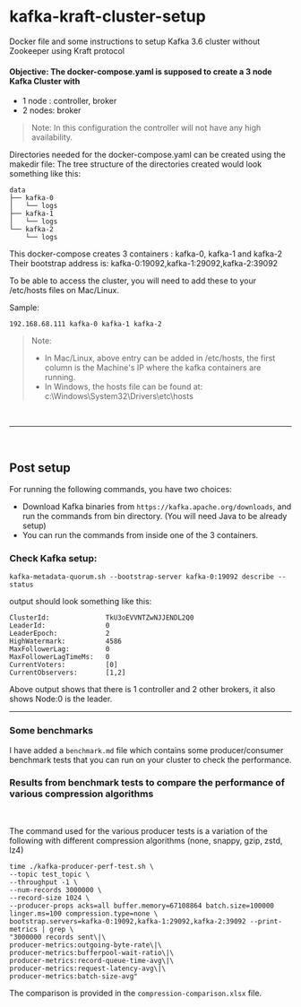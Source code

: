 # kafka-kraft-cluster-setup
Docker file and some instructions to setup Kafka 3.6 cluster without Zookeeper using Kraft protocol

#### Objective: The docker-compose.yaml is supposed to create a 3 node Kafka Cluster with 
- 1 node : controller, broker
- 2 nodes: broker

> Note: In this configuration the controller will not have any high availability.

Directories needed for the docker-compose.yaml can be created using the makedir file:
The tree structure of the directories created would look something like this:
```
data
├── kafka-0
│   └── logs
├── kafka-1
│   └── logs
└── kafka-2
    └── logs
```

This docker-compose creates 3 containers : kafka-0, kafka-1 and kafka-2
Their bootstrap address is: kafka-0:19092,kafka-1:29092,kafka-2:39092

To be able to access the cluster, you will need to add these to your /etc/hosts files on Mac/Linux.

Sample:
```
192.168.68.111 kafka-0 kafka-1 kafka-2
```
> Note: <br>
> - In Mac/Linux, above entry can be added in /etc/hosts, the first column is the Machine's IP where the kafka containers are running.
> - In Windows, the hosts file can be found at: c:\Windows\System32\Drivers\etc\hosts

<br><hr><br>

<h2> Post setup </h2>

For running the following commands, you have two choices:
- Download Kafka binaries from ```https://kafka.apache.org/downloads```, and run the commands from bin directory. (You will need Java to be already setup)
- You can run the commands from inside one of the 3 containers.


<h3> Check Kafka setup: </h3>

```kafka-metadata-quorum.sh --bootstrap-server kafka-0:19092 describe --status```
<br>

output should look something like this:
```
ClusterId:              TkU3oEVVNTZwNJJENDL2Q0
LeaderId:               0
LeaderEpoch:            2
HighWatermark:          4586
MaxFollowerLag:         0
MaxFollowerLagTimeMs:   0
CurrentVoters:          [0]
CurrentObservers:       [1,2]
```
Above output shows that there is 1 controller and 2 other brokers, it also shows Node:0 is the leader.

<hr>
<h3> Some benchmarks</h3>

I have added a ```benchmark.md``` file which contains some producer/consumer benchmark tests that you can run on your cluster to check the performance.
<br>
<h3> Results from benchmark tests to compare the performance of various compression algorithms </h4>
<br>

The command used for the various producer tests is a variation of the following with different compression algorithms (none, snappy, gzip, zstd, lz4)

```
time ./kafka-producer-perf-test.sh \
--topic test_topic \
--throughput -1 \
--num-records 3000000 \
--record-size 1024 \
--producer-props acks=all buffer.memory=67108864 batch.size=100000 linger.ms=100 compression.type=none \
bootstrap.servers=kafka-0:19092,kafka-1:29092,kafka-2:39092 --print-metrics | grep \
"3000000 records sent\|\
producer-metrics:outgoing-byte-rate\|\
producer-metrics:bufferpool-wait-ratio\|\
producer-metrics:record-queue-time-avg\|\
producer-metrics:request-latency-avg\|\
producer-metrics:batch-size-avg"
```

The comparison is provided in the ```compression-comparison.xlsx``` file.
